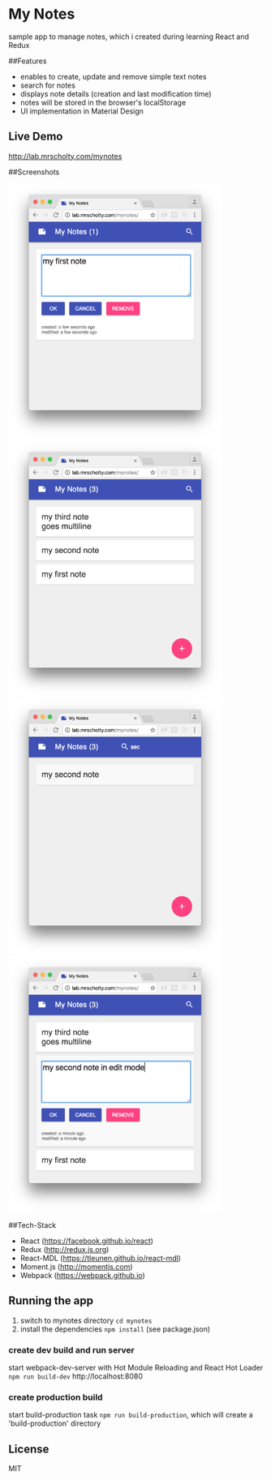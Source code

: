 # My Notes

sample app to manage notes, which i created during learning React and Redux

##Features
- enables to create, update and remove simple text notes
- search for notes
- displays note details (creation and last modification time)
- notes will be stored in the browser's localStorage
- UI implementation in Material Design

## Live Demo
http://lab.mrscholty.com/mynotes

##Screenshots
<div>
<img width="420" src="https://raw.githubusercontent.com/mrscholty/mynotes/master/assets/screen-add.png" border="0" /> <img width="420" src="https://raw.githubusercontent.com/mrscholty/mynotes/master/assets/screen-list.png" border="0" />
</div>
<div>
<img width="420" src="https://raw.githubusercontent.com/mrscholty/mynotes/master/assets/screen-search.png" border="0" /> <img width="420" src="https://raw.githubusercontent.com/mrscholty/mynotes/master/assets/screen-update.png" border="0" />
</div>

##Tech-Stack
- React (https://facebook.github.io/react)
- Redux (http://redux.js.org)
- React-MDL (https://tleunen.github.io/react-mdl)
- Moment.js (http://momentjs.com)
- Webpack (https://webpack.github.io)

## Running the app

1. switch to mynotes directory `cd mynotes`
2. install the dependencies `npm install` (see package.json)

### create dev build and run server
start webpack-dev-server with Hot Module Reloading and React Hot Loader `npm run build-dev`
http://localhost:8080

### create production build
start build-production task `npm run build-production`, which will create a 'build-production' directory

## License

MIT
